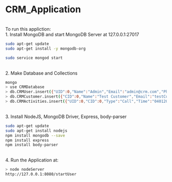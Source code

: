 # CRM_Application

<br>To run this appliction:
<br>1. Install MongoDB and start MongoDB Server at 127.0.0.1:27017
```bash
sudo apt-get update
sudo apt-get install -y mongodb-org
```
```bash
sudo service mongod start
```

<br>2. Make Database and Collections
```bash
mongo
> use CRMDatabase
> db.CRMUser.insert({"UID":0,"Name":"Admin","Email":"admin@crm.com","Phone":7945612309,"Password":"12345"})
> db.CRMCustomer.insert({"CID":0,"Name":"Test Customer","Email":"testCus@crm.com","Phone":8974561239,"Address":"Test Address, Test City, Test State, Test PinCode","Status":"Paid"})
> db.CRMActivities.insert({"UID":0,"CID":0,"Type":"Call","Time":"04012020 18:00:00","Desc":"Call for information","Next Act Desc":null,"Next Act Time":null})
```

<br>3. Install NodeJS, MongoDB Driver, Express, body-parser
```bash
sudo apt-get update
sudo apt-get install nodejs
npm install mongodb --save
npm install express
npm install body-parser
```
<br>4. Run the Application at:
```bash
> node nodeServer
http://127.0.0.1:8080/startUser
```
